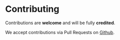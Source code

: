 # Contributing

Contributions are **welcome** and will be fully **credited**.

We accept contributions via Pull Requests on [Github](https://github.com/shweshi/unlist).
